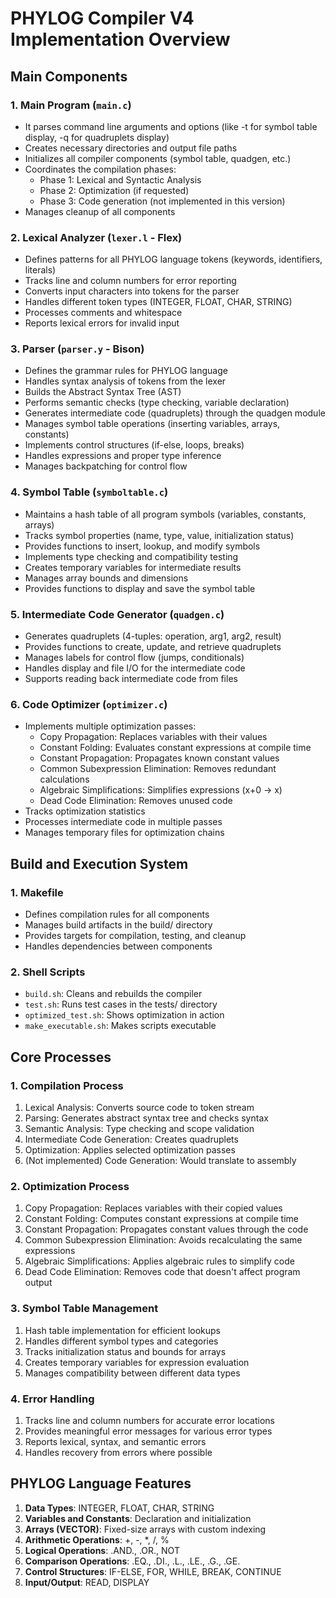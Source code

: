 # PHYLOG Compiler V4 Implementation Overview

## Main Components

### 1. Main Program (`main.c`)
- It parses command line arguments and options (like -t for symbol table display, -q for quadruplets display)
- Creates necessary directories and output file paths
- Initializes all compiler components (symbol table, quadgen, etc.)
- Coordinates the compilation phases:
  - Phase 1: Lexical and Syntactic Analysis
  - Phase 2: Optimization (if requested)
  - Phase 3: Code generation (not implemented in this version)
- Manages cleanup of all components

### 2. Lexical Analyzer (`lexer.l` - Flex)
- Defines patterns for all PHYLOG language tokens (keywords, identifiers, literals)
- Tracks line and column numbers for error reporting
- Converts input characters into tokens for the parser
- Handles different token types (INTEGER, FLOAT, CHAR, STRING)
- Processes comments and whitespace
- Reports lexical errors for invalid input

### 3. Parser (`parser.y` - Bison)
- Defines the grammar rules for PHYLOG language
- Handles syntax analysis of tokens from the lexer
- Builds the Abstract Syntax Tree (AST)
- Performs semantic checks (type checking, variable declaration)
- Generates intermediate code (quadruplets) through the quadgen module
- Manages symbol table operations (inserting variables, arrays, constants)
- Implements control structures (if-else, loops, breaks)
- Handles expressions and proper type inference
- Manages backpatching for control flow

### 4. Symbol Table (`symboltable.c`)
- Maintains a hash table of all program symbols (variables, constants, arrays)
- Tracks symbol properties (name, type, value, initialization status)
- Provides functions to insert, lookup, and modify symbols
- Implements type checking and compatibility testing
- Creates temporary variables for intermediate results
- Manages array bounds and dimensions
- Provides functions to display and save the symbol table

### 5. Intermediate Code Generator (`quadgen.c`)
- Generates quadruplets (4-tuples: operation, arg1, arg2, result)
- Provides functions to create, update, and retrieve quadruplets
- Manages labels for control flow (jumps, conditionals)
- Handles display and file I/O for the intermediate code
- Supports reading back intermediate code from files

### 6. Code Optimizer (`optimizer.c`)
- Implements multiple optimization passes:
  - Copy Propagation: Replaces variables with their values
  - Constant Folding: Evaluates constant expressions at compile time
  - Constant Propagation: Propagates known constant values
  - Common Subexpression Elimination: Removes redundant calculations
  - Algebraic Simplifications: Simplifies expressions (x+0 → x)
  - Dead Code Elimination: Removes unused code
- Tracks optimization statistics
- Processes intermediate code in multiple passes
- Manages temporary files for optimization chains

## Build and Execution System

### 1. Makefile
- Defines compilation rules for all components
- Manages build artifacts in the build/ directory
- Provides targets for compilation, testing, and cleanup
- Handles dependencies between components

### 2. Shell Scripts
- `build.sh`: Cleans and rebuilds the compiler
- `test.sh`: Runs test cases in the tests/ directory
- `optimized_test.sh`: Shows optimization in action
- `make_executable.sh`: Makes scripts executable

## Core Processes

### 1. Compilation Process
1. Lexical Analysis: Converts source code to token stream
2. Parsing: Generates abstract syntax tree and checks syntax
3. Semantic Analysis: Type checking and scope validation
4. Intermediate Code Generation: Creates quadruplets
5. Optimization: Applies selected optimization passes
6. (Not implemented) Code Generation: Would translate to assembly

### 2. Optimization Process
1. Copy Propagation: Replaces variables with their copied values
2. Constant Folding: Computes constant expressions at compile time
3. Constant Propagation: Propagates constant values through the code
4. Common Subexpression Elimination: Avoids recalculating the same expressions
5. Algebraic Simplifications: Applies algebraic rules to simplify code
6. Dead Code Elimination: Removes code that doesn't affect program output

### 3. Symbol Table Management
1. Hash table implementation for efficient lookups
2. Handles different symbol types and categories
3. Tracks initialization status and bounds for arrays
4. Creates temporary variables for expression evaluation
5. Manages compatibility between different data types

### 4. Error Handling
1. Tracks line and column numbers for accurate error locations
2. Provides meaningful error messages for various error types
3. Reports lexical, syntax, and semantic errors
4. Handles recovery from errors where possible

## PHYLOG Language Features

1. **Data Types**: INTEGER, FLOAT, CHAR, STRING
2. **Variables and Constants**: Declaration and initialization
3. **Arrays (VECTOR)**: Fixed-size arrays with custom indexing
4. **Arithmetic Operations**: +, -, *, /, %
5. **Logical Operations**: .AND., .OR., NOT
6. **Comparison Operations**: .EQ., .DI., .L., .LE., .G., .GE.
7. **Control Structures**: IF-ELSE, FOR, WHILE, BREAK, CONTINUE
8. **Input/Output**: READ, DISPLAY